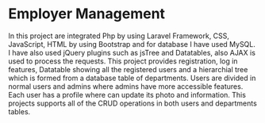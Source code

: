 # Employer Management
In this project are integrated Php by using Laravel Framework, CSS, JavaScript, HTML by using Bootstrap and 
for database I have used MySQL. I have also used jQuery plugins such as jsTree and Datatables, also AJAX
is used to process the requests. This project provides registration, log in features, Datatable showing all the
registered users and a hierarchial tree which is formed from a database table of departments. Users are divided 
in normal users and admins where admins have more accessible features. Each user has a profile where can update its 
photo and information. This projects supports all of the CRUD operations in both users and departments tables.
